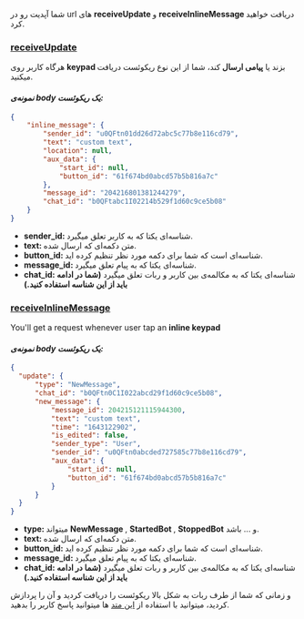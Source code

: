 
شما آپدیت رو در url های <b> receiveUpdate </b> و <b> receiveInlineMessage </b> دریافت خواهید کرد.

### <u>receiveUpdate</u>

هرگاه کاربر روی <b> keypad </b> بزند یا <b> پیامی ارسال </b>  کند، شما از این نوع ریکوئست دریافت میکنید. 

#### <i>نمونه‌ی body یک ریکوئست:</i>

```json
{
    "inline_message": {
        "sender_id": "u0QFtn01dd26d72abc5c77b8e116cd79",
        "text": "custom text",
        "location": null,
        "aux_data": {
            "start_id": null,
            "button_id": "61f674bd0abcd57b5b816a7c"
        },
        "message_id": "204216801381244279",
        "chat_id": "b0QFtabc1I02214b529f1d60c9ce5b08"
    }
}
```

  - <b>sender_id: </b> شناسه‌ای یکتا که به کاربر تعلق میگیرد. 
  - <b>text: </b>متن دکمه‌ای که ارسال شده. 
  - <b>button_id: </b>شناسه‌ای است که شما برای دکمه مورد نظر تنظیم کرده اید. 
  - <b>message_id: </b>شناسه‌ای یکتا که به پیام تعلق میگیرد. 
  - <b>chat_id: </b>شناسه‌ای یکتا که به مکالمه‌ی بین کاربر و ربات تعلق میگیرد <b> (شما در ادامه باید از این شناسه استفاده کنید.) </b> 

    
### <u>receiveInlineMessage</u>
You'll get a request whenever user tap an <b>inline keypad</b>

#### <i>نمونه‌ی body یک ریکوئست:</i>
  
```json 
{
  "update": {
      "type": "NewMessage",
      "chat_id": "b0QFtn0C1I022abcd29f1d60c9ce5b08",
      "new_message": {
          "message_id": 204215121115944300,
          "text": "custom text",
          "time": "1643122902",
          "is_edited": false,
          "sender_type": "User",
          "sender_id": "u0QFtn0abcded727585c77b8e116cd79",
          "aux_data": {
              "start_id": null,
              "button_id": "61f674bd0abcd57b5b816a7c"
          }
      }
  }
}
```

  - <b>type: </b> میتواند <b> NewMessage </b>, <b> StartedBot </b>, <b>StoppedBot</b> و ... باشد. 
  - <b>text: </b>متن دکمه‌ای که ارسال شده. 
  - <b>button_id: </b>شناسه‌ای است که شما برای دکمه مورد نظر تنظیم کرده اید. 
  - <b>message_id: </b>شناسه‌ای یکتا که به پیام تعلق میگیرد. 
  - <b>chat_id: </b>شناسه‌ای یکتا که به مکالمه‌ی بین کاربر و ربات تعلق میگیرد <b> (شما در ادامه باید از این شناسه استفاده کنید.) </b> 

و زمانی که شما از طرف ربات به شکل بالا ریکوئست را دریافت کردید و آن را پردازش کردید، میتوانید با استفاده از [این متد](usage.md) ها میتوانید پاسخ کاربر را بدهید.
